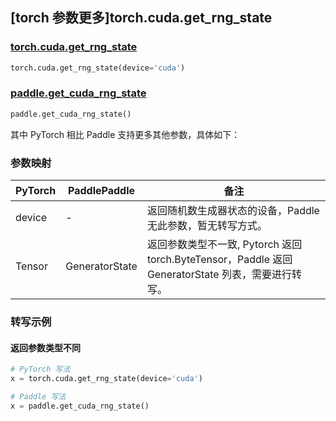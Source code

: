 ## [torch 参数更多]torch.cuda.get_rng_state

### [torch.cuda.get_rng_state](https://pytorch.org/docs/1.13/generated/torch.cuda.get_rng_state.html#torch.cuda.get_rng_state)

```python
torch.cuda.get_rng_state(device='cuda')
```

### [paddle.get_cuda_rng_state](https://www.paddlepaddle.org.cn/documentation/docs/zh/api/paddle/get_cuda_rng_state_cn.html)

```python
paddle.get_cuda_rng_state()
```

其中 PyTorch 相比 Paddle 支持更多其他参数，具体如下：

### 参数映射

| PyTorch | PaddlePaddle   | 备注                                                                                               |
| ------- | -------------- | -------------------------------------------------------------------------------------------------- |
| device  | -              | 返回随机数生成器状态的设备，Paddle 无此参数，暂无转写方式。                                        |
| Tensor  | GeneratorState | 返回参数类型不一致, Pytorch 返回 torch.ByteTensor，Paddle 返回 GeneratorState 列表，需要进行转写。 |

### 转写示例

#### 返回参数类型不同

```python
# PyTorch 写法
x = torch.cuda.get_rng_state(device='cuda')

# Paddle 写法
x = paddle.get_cuda_rng_state()
```

